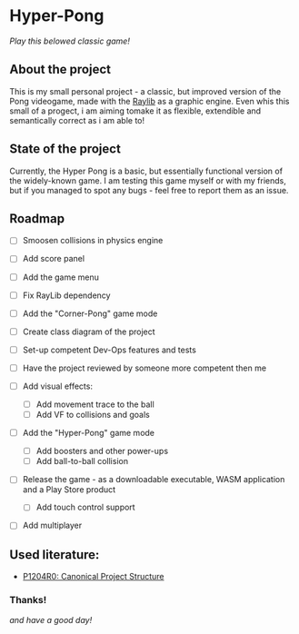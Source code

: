 # Hyper-Pong

<i>Play this belowed classic game!</i>

## About the project

<p>This is my small personal project - a classic, but improved version of the Pong videogame, made with the 
<a href='https://github.com/raysan5/raylib'>Raylib</a> as a graphic engine. Even whis this small of a progect, i am aiming tomake it as flexible, 
extendible and semantically correct as i am able to!

## State of the project

Currently, the Hyper Pong is a basic, but essentially functional version of the widely-known game. I am testing this game myself or with my friends, but if you managed to spot any bugs - feel free to report them as an issue.

## Roadmap
- [ ] Smoosen collisions in physics engine
- [ ] Add score panel
- [ ] Add the game menu
- [ ] Fix RayLib dependency
- [ ] Add the "Corner-Pong" game mode
- [ ] Create class diagram of the project
- [ ] Set-up competent Dev-Ops features and tests
- [ ] Have the project reviewed by someone more competent then me
- [ ] Add visual effects:
    - [ ] Add movement trace to the ball
    - [ ] Add VF to collisions and goals
- [ ] Add the "Hyper-Pong" game mode
    - [ ] Add boosters and other power-ups
    - [ ] Add ball-to-ball collision
- [ ] Release the game - as a downloadable executable, WASM application and a Play Store product
    - [ ] Add touch control support
- [ ] Add multiplayer
    
  
## Used literature:

* 	<a href='https://www.open-std.org/jtc1/sc22/wg21/docs/papers/2018/p1204r0.html'>P1204R0: Canonical Project Structure</a>

### Thanks!
<i>and have a good day!</i>

<!-- * [![Raylib][raylib.com]][Raylib-url] -->
